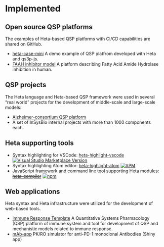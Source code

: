 # Implemented

## Open source QSP platforms

The examples of Heta-based QSP platforms with CI/CD capabilities are shared on GitHub.

- [heta-case-mini](https://github.com/insysbio/heta-case-mini/)
    A demo example of QSP platfrom developed with Heta and qs3p-js.
- [FAAH inhibitor model](https://github.com/insysbio/faah-inhibitor)
    A platform describing Fatty Acid Amide Hydrolase inhibition in human.

## QSP projects

The Heta language and Heta-based QSP framework were used in several “real world” projects for the development of middle-scale and large-scale models:
-  [Alzheimer-consortium QSP platform](http://insysbio.com/en/news/20180910)
-  A set of InSysBio internal projects with more than 1000 components each.

## Heta supporting tools

- Syntax highlighting for VSCode: [heta-highlight-vscode](https://github.com/insysbio/heta-highlight-vscode) [![Visual Studio Marketplace Version](https://img.shields.io/visual-studio-marketplace/v/insysbio.heta-highlight-vscode?label=VSMarket)](https://marketplace.visualstudio.com/items?itemName=insysbio.heta-highlight-vscode)
- Syntax highlighting Atom editor: [heta-highlight-atom](https://github.com/insysbio/heta-highlight-atom) [![APM](https://img.shields.io/apm/v/language-heta)](https://atom.io/packages/language-heta)
- JavaScript framework and command line tool supporting Heta modules: ~~[heta-compiler](https://github.com/insysbio/heta-compiler)~~ [![npm](https://img.shields.io/npm/v/heta-compiler)](https://www.npmjs.com/package/heta-compiler)

## Web applications

Heta syntax and Heta infrastructure were utilized for the development of web-based tools.

- [Immune Response Template](https://irt.insysbio.com)
    A Quantitative Systems Pharmacology (QSP) platform of immune system and tool for development of QSP and mechanistic models related to immune response.
- [mAb-app](https://insysbio.shinyapps.io/mAb-app/)
    PK/RO simulator for anti-PD-1 monoclonal Antibodies (Shiny app)
